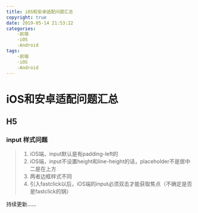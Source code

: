 ```yaml
---
title: iOS和安卓适配问题汇总
copyright: true
date: 2019-05-14 21:53:22
categories:
	-前端
	-iOS
	-Android
tags:
	-前端
	-iOS
	-Android
---
```


# iOS和安卓适配问题汇总

<!-- more -->

## H5

### input 样式问题

> 1. iOS端，input默认是有padding-left的
> 2. iOS端，input不设置height和line-height的话，placeholder不是居中二是在上方
> 3. 两者边框样式不同
> 4. 引入fastclick以后，iOS端的input必须双击才能获取焦点（不确定是否是fastclick的锅）



持续更新……